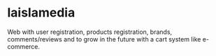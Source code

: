 # laislamedia
Web with user registration, products registration, brands, comments/reviews and to grow in the future with a cart system like e-commerce.
